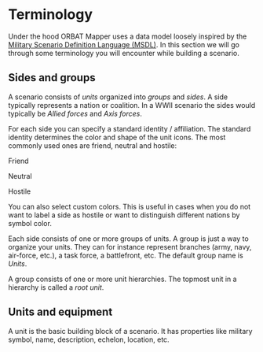 <script setup>
import DocMilSymbol from "../components/DocMilSymbol.vue";
</script>

# Terminology

Under the hood ORBAT Mapper uses a data model loosely inspired by
the [Military Scenario Definition Language (MSDL)](https://en.wikipedia.org/wiki/Military_Scenario_Definition_Language).
In this section we will go through some terminology you will encounter while building a scenario.

## Sides and groups

A scenario consists of _units_ organized into _groups_ and _sides_. A side typically represents a nation or
coalition. In a WWII scenario the sides would typically be _Allied forces_ and _Axis forces_.

For each side you can specify a standard identity / affiliation. The standard identity determines the color and shape
of the unit icons. The most commonly used ones are friend, neutral and hostile:

<div class="grid grid-cols-3 gap-0 items-center justify-items-center content-end">
    <DocMilSymbol sidc="10031000000000000000" />
    <DocMilSymbol sidc="10041000000000000000" />
    <DocMilSymbol sidc="10061000000000000000" />
    <p>Friend</p>
    <p>Neutral</p>
    <p>Hostile</p>
</div>

You can also select custom colors. This is useful in cases when you do not want to label a side as hostile or want to
distinguish different nations by symbol color.

<div class="grid grid-cols-3 gap-0 items-center justify-items-center content-end">
    <DocMilSymbol sidc="10031000000000000000" :modifiers="{fillColor: '#aab074'}"/>
    <DocMilSymbol sidc="10031000000000000000" :modifiers="{fillColor: '#ffd00b'}"/>
    <DocMilSymbol sidc="10031000000000000000" :modifiers="{fillColor: '#ff3333'}"/>
</div>

Each side consists of one or more groups of units. A group is just a way to organize your units. They can for instance
represent branches (army, navy, air-force, etc.), a task force, a battlefront, etc. The default group name is _Units_.

A group consists of one or more unit hierarchies. The topmost unit in a hierarchy is called a _root unit_.

## Units and equipment

A unit is the basic building block of a scenario. It has properties like military symbol, name, description, echelon,
location, etc.

<div class="grid grid-cols-3 gap-0 items-center justify-items-center content-end">
    <DocMilSymbol sidc="10031000161211000000" />
    <DocMilSymbol sidc="10031000141205000000" />
    <DocMilSymbol sidc="10061000151301020000" />
</div>

[//]: # "## Features"
[//]: # "## Events"
[//]: #
[//]: # "How you organize a scenario is up to you. One example is the Falklands demo scenario. It consists of two sides, Great"
[//]: # "Britain and Argentina."
[//]: #
[//]: # "![](images/sides-and-groups.png)"
